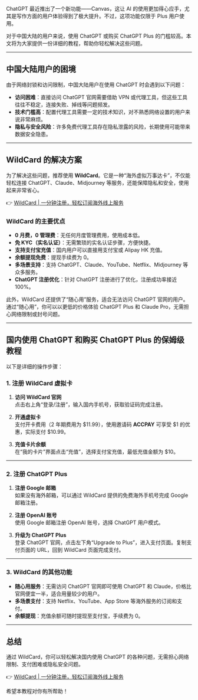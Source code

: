 ChatGPT 最近推出了一个新功能——Canvas，这让 AI 的使用更加得心应手，尤其是写作方面的用户体验得到了极大提升。不过，这项功能仅限于 Plus 用户使用。

对于中国大陆的用户来说，使用 ChatGPT 或购买 ChatGPT Plus 的门槛较高。本文将为大家提供一份详细的教程，帮助你轻松解决这些问题。

---

## 中国大陆用户的困境

由于网络封锁和访问限制，中国大陆用户在使用 ChatGPT 时会遇到以下问题：

- **访问困难**：直接访问 ChatGPT 官网需要借助 VPN 或代理工具，但这些工具往往不稳定，连接失败、掉线等问题频发。
- **技术门槛高**：配置代理工具需要一定的技术知识，对不熟悉网络设置的用户来说非常麻烦。
- **隐私与安全风险**：许多免费代理工具存在隐私泄露的风险，长期使用可能带来数据安全隐患。

---

## WildCard 的解决方案

为了解决这些问题，推荐使用 **WildCard**。它是一种“海外虚拟万事达卡”，不仅能轻松连接 ChatGPT、Claude、Midjourney 等服务，还能保障隐私和安全，使用起来非常省心。

👉 [WildCard | 一分钟注册，轻松订阅海外线上服务](https://bit.ly/bewildcard)

### WildCard 的主要优点

- **0 月费，0 管理费**：无任何月度管理费用，使用成本低。
- **免 KYC（实名认证）**：无需繁琐的实名认证步骤，方便快捷。
- **支持支付宝充值**：国内用户可以直接用支付宝或 Alipay HK 充值。
- **余额提现免费**：提现手续费为 0。
- **多场景支持**：支持 ChatGPT、Claude、YouTube、Netflix、Midjourney 等众多服务。
- **ChatGPT 注册优化**：针对 ChatGPT 注册进行了优化，注册成功率接近 100%。

此外，WildCard 还提供了“随心用”服务，适合无法访问 ChatGPT 官网的用户。通过“随心用”，你可以以更低的价格体验 ChatGPT Plus 和 Claude Pro，无需担心网络限制或封号问题。

---

## 国内使用 ChatGPT 和购买 ChatGPT Plus 的保姆级教程

以下是详细的操作步骤：

### 1. 注册 WildCard 虚拟卡

1. **访问 WildCard 官网**  
   点击右上角“登录/注册”，输入国内手机号，获取验证码完成注册。

2. **开通虚拟卡**  
   支付开卡费用（2 年期费用为 $11.99），使用邀请码 **ACCPAY** 可享受 $1 的优惠，实际支付 $10.99。

3. **充值卡片余额**  
   在“我的卡片”界面点击“充值”，选择支付宝充值，最低充值金额为 $10。

---

### 2. 注册 ChatGPT Plus

1. **注册 Google 邮箱**  
   如果没有海外邮箱，可以通过 WildCard 提供的免费海外手机号完成 Google 邮箱注册。

2. **注册 OpenAI 账号**  
   使用 Google 邮箱注册 OpenAI 账号，选择 ChatGPT 用户模式。

3. **升级为 ChatGPT Plus**  
   登录 ChatGPT 官网，点击左下角“Upgrade to Plus”，进入支付页面。复制支付页面的 URL，回到 WildCard 页面完成支付。

---

### 3. WildCard 的其他功能

- **随心用服务**：无需访问 ChatGPT 官网即可使用 ChatGPT 和 Claude，价格比官网便宜一半，适合用量较少的用户。
- **多场景支付**：支持 Netflix、YouTube、App Store 等海外服务的订阅和支付。
- **余额提现**：充值余额可随时提现至支付宝，手续费为 0。

---

## 总结

通过 WildCard，你可以轻松解决国内使用 ChatGPT 的各种问题，无需担心网络限制、支付困难或隐私安全问题。

👉 [WildCard | 一分钟注册，轻松订阅海外线上服务](https://bit.ly/bewildcard)

希望本教程对你有所帮助！
